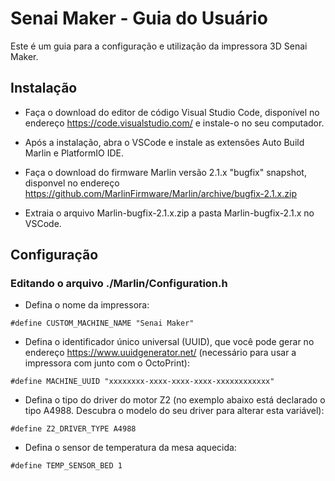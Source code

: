 # Senai Maker - Guia do Usuário

Este é um guia para a configuração e utilização da impressora 3D Senai Maker.

## Instalação

- Faça o download do editor de código Visual Studio Code, disponível no endereço https://code.visualstudio.com/ e instale-o no seu computador.

- Após a instalação, abra o VSCode e instale as extensões Auto Build Marlin e PlatformIO IDE.

- Faça o download do firmware Marlin versão 2.1.x "bugfix" snapshot, disponvel no endereço https://github.com/MarlinFirmware/Marlin/archive/bugfix-2.1.x.zip

- Extraia o arquivo Marlin-bugfix-2.1.x.zip a pasta Marlin-bugfix-2.1.x no VSCode.

## Configuração

### Editando o arquivo ./Marlin/Configuration.h

- Defina o nome da impressora:

``` 
#define CUSTOM_MACHINE_NAME "Senai Maker"
```

- Defina o identificador único universal (UUID), que você pode gerar no endereço https://www.uuidgenerator.net/ (necessário para usar a impressora com junto com o OctoPrint):

```
#define MACHINE_UUID "xxxxxxxx-xxxx-xxxx-xxxx-xxxxxxxxxxxx"
```

- Defina o tipo do driver do motor Z2 (no exemplo abaixo está declarado o tipo A4988. Descubra o modelo do seu driver para alterar esta variável):

```
#define Z2_DRIVER_TYPE A4988
```

- Defina o sensor de temperatura da mesa aquecida:

```
#define TEMP_SENSOR_BED 1
```
